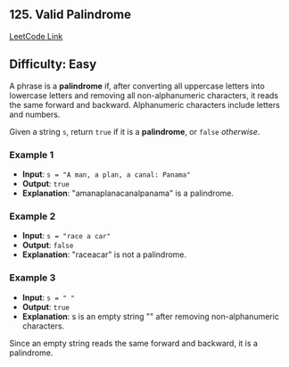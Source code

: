## 125. Valid Palindrome

[LeetCode Link](https://leetcode.com/problems/valid-palindrome)

## Difficulty: Easy

A phrase is a **palindrome** if, after converting all uppercase letters into lowercase letters and removing all
non-alphanumeric characters, it reads the same forward and backward. Alphanumeric characters include letters and
numbers.

Given a string `s`, return `true` if it is a **palindrome**, or `false` *otherwise*.

### Example 1

- **Input**: `s = "A man, a plan, a canal: Panama"`
- **Output**: `true`
- **Explanation**: "amanaplanacanalpanama" is a palindrome.

### Example 2

- **Input**: `s = "race a car"`
- **Output**: `false`
- **Explanation**: "raceacar" is not a palindrome.

### Example 3

- **Input**: `s = " "`
- **Output**: `true`
- **Explanation**: s is an empty string "" after removing non-alphanumeric characters.

Since an empty string reads the same forward and backward, it is a palindrome.